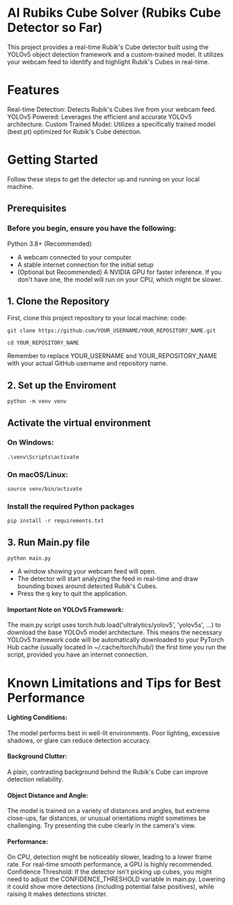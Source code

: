 # AI Rubiks Cube Solver (Rubiks Cube Detector so Far)
This project provides a real-time Rubik's Cube detector built using the YOLOv5 object detection framework and a custom-trained model. It utilizes your webcam feed to identify and highlight Rubik's Cubes in real-time.
# Features
Real-time Detection: Detects Rubik's Cubes live from your webcam feed.
YOLOv5 Powered: Leverages the efficient and accurate YOLOv5 architecture.
Custom Trained Model: Utilizes a specifically trained model (best.pt) optimized for Rubik's Cube detection.
# Getting Started
Follow these steps to get the detector up and running on your local machine.
## Prerequisites
### Before you begin, ensure you have the following:
Python 3.8+ (Recommended)
- A webcam connected to your computer
- A stable internet connection for the initial setup
- (Optional but Recommended) A NVIDIA GPU for faster inference. If you don't have one, the model will run on your CPU, which might be slower.
## 1. Clone the Repository
First, clone this project repository to your local machine:
code: 
```
git clone https://github.com/YOUR_USERNAME/YOUR_REPOSITORY_NAME.git

cd YOUR_REPOSITORY_NAME
```
Remember to replace YOUR_USERNAME and YOUR_REPOSITORY_NAME with your actual GitHub username and repository name.
## 2. Set up the Enviroment
```
python -m venv venv
```
## Activate the virtual environment
### On Windows:
```
.\venv\Scripts\activate
```
### On macOS/Linux:
```
source venv/bin/activate
```
### Install the required Python packages
```
pip install -r requirements.txt
```
## 3. Run Main.py file
```
python main.py
```
- A window showing your webcam feed will open.
- The detector will start analyzing the feed in real-time and draw bounding boxes around detected Rubik's Cubes.
- Press the q key to quit the application.

#### Important Note on YOLOv5 Framework:
The main.py script uses torch.hub.load('ultralytics/yolov5', 'yolov5s', ...) to download the base YOLOv5 model architecture. This means the necessary YOLOv5 framework code will be automatically downloaded to your PyTorch Hub cache (usually located in ~/.cache/torch/hub/) the first time you run the script, provided you have an internet connection.

# Known Limitations and Tips for Best Performance
#### Lighting Conditions: 
The model performs best in well-lit environments. Poor lighting, excessive shadows, or glare can reduce detection accuracy.
#### Background Clutter: 
A plain, contrasting background behind the Rubik's Cube can improve detection reliability.
#### Object Distance and Angle: 
The model is trained on a variety of distances and angles, but extreme close-ups, far distances, or unusual orientations might sometimes be challenging. Try presenting the cube clearly in the camera's view.
#### Performance: 
On CPU, detection might be noticeably slower, leading to a lower frame rate. For real-time smooth performance, a GPU is highly recommended.
Confidence Threshold: If the detector isn't picking up cubes, you might need to adjust the CONFIDENCE_THRESHOLD variable in main.py. Lowering it could show more detections (including potential false positives), while raising it makes detections stricter.
